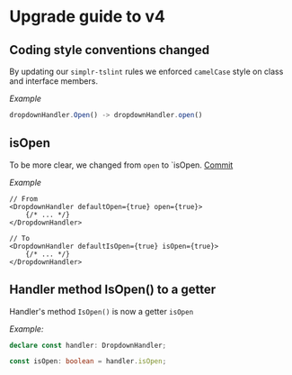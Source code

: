 # Upgrade guide to v4

## Coding style conventions changed

By updating our `simplr-tslint` rules we enforced `camelCase` style on class and interface members. 

_Example_
```ts
dropdownHandler.Open() -> dropdownHandler.open()
``` 

## isOpen

To be more clear, we changed from `open` to `isOpen. [Commit](https://github.com/SimplrJS/simplr-dropdown/pull/10/commits/eb88d3ff62ea67c04df5cc6cde9737f7afc1ac64)

_Example_
```tsx
// From
<DropdownHandler defaultOpen={true} open={true}>
    {/* ... */}
</DropdownHandler>

// To
<DropdownHandler defaultIsOpen={true} isOpen={true}>
    {/* ... */}
</DropdownHandler>
``` 

## Handler method IsOpen() to a getter

Handler's method `IsOpen()` is now a getter `isOpen`

_Example:_
```ts
declare const handler: DropdownHandler;

const isOpen: boolean = handler.isOpen;
``` 

